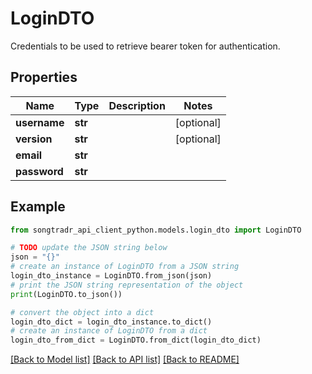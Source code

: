 # LoginDTO

Credentials to be used to retrieve bearer token for authentication.

## Properties

Name | Type | Description | Notes
------------ | ------------- | ------------- | -------------
**username** | **str** |  | [optional] 
**version** | **str** |  | [optional] 
**email** | **str** |  | 
**password** | **str** |  | 

## Example

```python
from songtradr_api_client_python.models.login_dto import LoginDTO

# TODO update the JSON string below
json = "{}"
# create an instance of LoginDTO from a JSON string
login_dto_instance = LoginDTO.from_json(json)
# print the JSON string representation of the object
print(LoginDTO.to_json())

# convert the object into a dict
login_dto_dict = login_dto_instance.to_dict()
# create an instance of LoginDTO from a dict
login_dto_from_dict = LoginDTO.from_dict(login_dto_dict)
```
[[Back to Model list]](../README.md#documentation-for-models) [[Back to API list]](../README.md#documentation-for-api-endpoints) [[Back to README]](../README.md)


